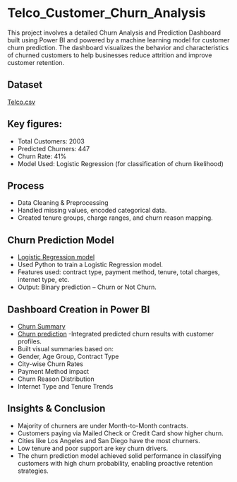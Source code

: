 # Telco_Customer_Churn_Analysis
This project involves a detailed Churn Analysis and Prediction Dashboard built using Power BI and powered by a machine learning model for customer churn prediction. The dashboard visualizes the behavior and characteristics of churned customers to help businesses reduce attrition and improve customer retention.
## Dataset
<a href= "https://github.com/Shruti-131202/Telco_Customer_Churn_Analysis/blob/main/telco.xlsx"> Telco.csv</a>
 ## Key figures:
- Total Customers: 2003
- Predicted Churners: 447
- Churn Rate: 41%
- Model Used: Logistic Regression (for classification of churn likelihood)

## Process
- Data Cleaning & Preprocessing
- Handled missing values, encoded categorical data.
- Created tenure groups, charge ranges, and churn reason mapping.
## Churn Prediction Model
- <a href="https://github.com/Shruti-131202/Telco_Customer_Churn_Analysis/blob/main/Telco_Churn_prediction.ipynb">Logistic Regression model</a>
- Used Python to train a Logistic Regression model.
- Features used: contract type, payment method, tenure, total charges, internet type, etc.
- Output: Binary prediction – Churn or Not Churn.
## Dashboard Creation in Power BI
- <a href="https://github.com/Shruti-131202/Telco_Customer_Churn_Analysis/blob/main/Churn_Summary.jpg">Churn Summary</a>
- <a href="">Churn prediction</a>
-Integrated predicted churn results with customer profiles.
- Built visual summaries based on:
- Gender, Age Group, Contract Type
- City-wise Churn Rates
- Payment Method impact
- Churn Reason Distribution
- Internet Type and Tenure Trends

## Insights & Conclusion
- Majority of churners are under Month-to-Month contracts.
- Customers paying via Mailed Check or Credit Card show higher churn.
- Cities like Los Angeles and San Diego have the most churners.
- Low tenure and poor support are key churn drivers.
- The churn prediction model achieved solid performance in classifying customers with high churn probability, enabling proactive retention strategies.


